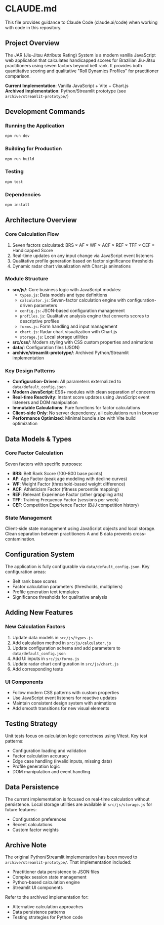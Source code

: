 # CLAUDE.md

This file provides guidance to Claude Code (claude.ai/code) when working with code in this repository.

## Project Overview

The JAR (Jiu-Jitsu Attribute Rating) System is a modern vanilla JavaScript web application that calculates handicapped scores for Brazilian Jiu-Jitsu practitioners using seven factors beyond belt rank. It provides both quantitative scoring and qualitative "Roll Dynamics Profiles" for practitioner comparison.

**Current Implementation**: Vanilla JavaScript + Vite + Chart.js  
**Archived Implementation**: Python/Streamlit prototype (see `archive/streamlit-prototype/`)

## Development Commands

### Running the Application
```bash
npm run dev
```

### Building for Production
```bash
npm run build
```

### Testing
```bash
npm test
```

### Dependencies
```bash
npm install
```

## Architecture Overview

### Core Calculation Flow
1. Seven factors calculated: BRS × AF × WF × ACF × REF × TFF × CEF = Handicapped Score
2. Real-time updates on any input change via JavaScript event listeners
3. Qualitative profile generation based on factor significance thresholds
4. Dynamic radar chart visualization with Chart.js animations

### Module Structure
- **src/js/**: Core business logic with JavaScript modules:
  - `types.js`: Data models and type definitions
  - `calculator.js`: Seven-factor calculation engine with configuration-driven parameters
  - `config.js`: JSON-based configuration management
  - `profiles.js`: Qualitative analysis engine that converts scores to descriptive profiles
  - `forms.js`: Form handling and input management
  - `chart.js`: Radar chart visualization with Chart.js
  - `storage.js`: Local storage utilities
- **src/css/**: Modern styling with CSS custom properties and animations
- **data/**: Configuration files (JSON)
- **archive/streamlit-prototype/**: Archived Python/Streamlit implementation

### Key Design Patterns
- **Configuration-Driven**: All parameters externalized to `data/default_config.json`
- **Modern JavaScript**: ES6+ modules with clean separation of concerns
- **Real-time Reactivity**: Instant score updates using JavaScript event listeners and DOM manipulation
- **Immutable Calculations**: Pure functions for factor calculations
- **Client-side Only**: No server dependency, all calculations run in browser
- **Performance Optimized**: Minimal bundle size with Vite build optimization

## Data Models & Types

### Core Factor Calculation
Seven factors with specific purposes:
- **BRS**: Belt Rank Score (100-800 base points)
- **AF**: Age Factor (peak age modeling with decline curves)
- **WF**: Weight Factor (threshold-based weight difference)
- **ACF**: Athleticism Factor (fitness percentile mapping)
- **REF**: Relevant Experience Factor (other grappling arts)
- **TFF**: Training Frequency Factor (sessions per week)
- **CEF**: Competition Experience Factor (BJJ competition history)

### State Management
Client-side state management using JavaScript objects and local storage. Clean separation between practitioners A and B data prevents cross-contamination.

## Configuration System

The application is fully configurable via `data/default_config.json`. Key configuration areas:
- Belt rank base scores
- Factor calculation parameters (thresholds, multipliers)
- Profile generation text templates
- Significance thresholds for qualitative analysis

## Adding New Features

### New Calculation Factors
1. Update data models in `src/js/types.js`
2. Add calculation method in `src/js/calculator.js`
3. Update configuration schema and add parameters to `data/default_config.json`
4. Add UI inputs in `src/js/forms.js`
5. Update radar chart configuration in `src/js/chart.js`
6. Add corresponding tests

### UI Components
- Follow modern CSS patterns with custom properties
- Use JavaScript event listeners for reactive updates
- Maintain consistent design system with animations
- Add smooth transitions for new visual elements

## Testing Strategy

Unit tests focus on calculation logic correctness using Vitest. Key test patterns:
- Configuration loading and validation
- Factor calculation accuracy
- Edge case handling (invalid inputs, missing data)
- Profile generation logic
- DOM manipulation and event handling

## Data Persistence

The current implementation is focused on real-time calculation without persistence. Local storage utilities are available in `src/js/storage.js` for future features:
- Configuration preferences
- Recent calculations
- Custom factor weights

## Archive Note

The original Python/Streamlit implementation has been moved to `archive/streamlit-prototype/`. That implementation included:
- Practitioner data persistence to JSON files
- Complex session state management
- Python-based calculation engine
- Streamlit UI components

Refer to the archived implementation for:
- Alternative calculation approaches
- Data persistence patterns
- Testing strategies for Python code